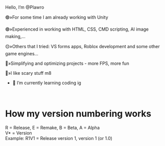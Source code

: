 Hello, I’m @Plawro

🟢»For some time I am already working with Unity

🟣»Experienced in working with HTML, CSS, CMD scripting, AI image making,...

🟡»Others that I tried: VS forms apps, Roblox development and some other game engines...

🔵»Simplifying and optimizing projects - more FPS, more fun

🔴»I like scary stuff m8

- 🌱 I’m currently learning coding ig
<br><br><br>
# How my version numbering works
R = Release, E = Remake, B = Beta, A = Alpha <br>
V* = Version <br>
Example: R1V1 = Release version 1, version 1 (or 1.0)

<!---
Plawro is ✨ special ✨ because his `README.md` appears on his GitHub profile.
--->
